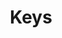 ---
layout: post
title: 'Keys'
categories: [technology, gallery]
banner: keys.jpg
caption:  
type: image
---